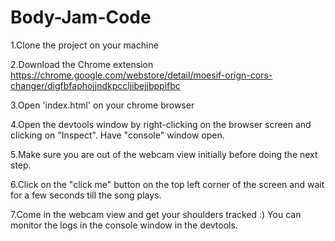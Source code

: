 # Body-Jam-Code
1.Clone the project on your machine

2.Download the Chrome extension https://chrome.google.com/webstore/detail/moesif-orign-cors-changer/digfbfaphojjndkpccljibejjbppifbc

3.Open 'index.html' on your chrome browser

4.Open the devtools window by right-clicking on the browser screen and clicking on "Inspect". Have "console" window open.

5.Make sure you are out of the webcam view initially before doing the next step.

6.Click on the "click me" button on the top left corner of the screen and wait for a few seconds till the song plays.

7.Come in the webcam view and get your shoulders tracked :) You can monitor the logs in the console window in the devtools.
